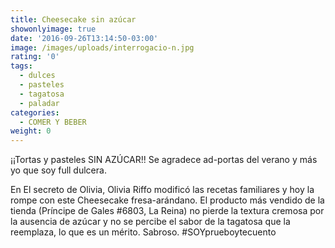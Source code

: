 ```yaml
---
title: Cheesecake sin azúcar
showonlyimage: true
date: '2016-09-26T13:14:50-03:00'
image: /images/uploads/interrogacio-n.jpg
rating: '0'
tags:
  - dulces
  - pasteles
  - tagatosa
  - paladar
categories:
  - COMER Y BEBER
weight: 0
---
```

¡¡Tortas y pasteles SIN AZÚCAR!! Se agradece ad-portas del verano y más yo que soy full dulcera. 

<!--more-->

En El secreto de Olivia, Olivia Riffo modificó las recetas familiares y hoy la rompe con este Cheesecake fresa-arándano. El producto más vendido de la tienda (Príncipe de Gales #6803, La Reina) no pierde la textura cremosa por la ausencia de azúcar y no se percibe el sabor de la tagatosa que la reemplaza, lo que es un mérito. Sabroso. #SOYprueboytecuento
